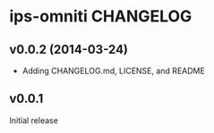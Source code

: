 ips-omniti CHANGELOG
====================

v0.0.2 (2014-03-24)
-------------------
- Adding CHANGELOG.md, LICENSE, and README


v0.0.1
------
Initial release
